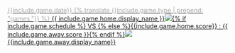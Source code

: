 <a href="{{site.baseurl}}/seasons/{{page.season_key}}/games/{{gk}}/"><font color="#aaa">{{include.game.date}}</font>&nbsp;<font color="#aaa">{% translate {{include.game.type | prepend: "games."}} %}</font>&nbsp;{{ include.game.home.display_name }}<img class="team-logo" src='{{site.baseurl}}/assets/img/{{ include.game.home.logo }}'/>{% if include.game.schedule %}&nbsp;VS&nbsp;{% else %}{{include.game.home.score}} : {{ include.game.away.score }}{% endif %}<img class="team-logo" src='{{site.baseurl}}/assets/img/{{ include.game.away.logo }}'/>{{include.game.away.display_name}}</a><br/>
